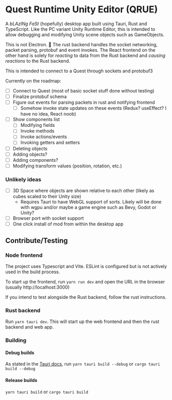 # Quest Runtime Unity Editor (QRUE)

A _bLAzINg FaSt_ (hopefully) desktop app built using Tauri, Rust and TypeScript. Like the PC variant Unity Runtime Editor, this is intended to allow debugging and modifying Unity scene objects such as GameObjects. 

This is not Electron. 🦀
The rust backend handles the socket networking, packet parsing, protobuf and event invokes. The React frontend on the other hand is solely for _reacting_ to data from the Rust backend and _causing reactions_ to the Rust backend.

This is intended to connect to a Quest through sockets and protobuf3

Currently on the roadmap:
- [ ] Connect to Quest (most of basic socket stuff done without testing)
- [ ] Finalize protobuf schema
- [ ] Figure out events for parsing packets in rust and notifying frontend
    - [ ] Somehow invoke state updates on these events (Redux? useEffect? I have no idea, React noob)
- [ ] Show components list
    - [ ] Modifying fields
    - [ ] Invoke methods
    - [ ] Invoke actions/events
    - [ ] Invoking getters and setters
- [ ] Deleting objects
- [ ] Adding objects?
- [ ] Adding components?
- [ ] Modifying transform values (position, rotation, etc.)

### Unlikely ideas
- [ ] 3D Space where objects are shown relative to each other (likely as cubes scaled to their Unity size)
    - Requires Tauri to have WebGL support of sorts. Likely will be done with wgpu and/or maybe a game engine such as Bevy, Godot or Unity?
- [ ] Browser port with socket support
- [ ] One click install of mod from within the desktop app

## Contribute/Testing

### Node frontend
The project uses Typescript and Vite. ESLint is configured but is not actively used in the build process.

To start up the frontend, run `yarn run dev` and open the URL in the browser (usually http://localhost:3000)


If you intend to test alongside the Rust backend, follow the rust instructions.

### Rust backend

Run `yarn tauri dev`. This will start up the web frontend and then the rust backend and web app.

### Building

#### Debug builds
As stated in the [Tauri docs](https://tauri.studio/docs/debugging/#create-a-debug-build), run `yarn tauri build --debug` or `cargo tauri build --debug`

#### Release builds
`yarn tauri build` or `cargo tauri build`